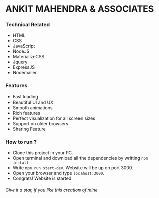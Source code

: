 # ANKIT MAHENDRA & ASSOCIATES
 



### Technical Related

* HTML
* CSS
* JavaScript
* NodeJS
* MaterializeCSS
* Jquery
* ExpressJS
* Nodemailer

### Features

* Fast loading
* Beautiful UI and UX
* Smooth animations
* Rich features
* Perfect visualization for all screen sizes
* Support on older browsers
* Sharing Feature

### How to run ?

* Clone this project in your PC. 
* Open terminal and download all the dependencies by writting ```npm install``` 
* Write ```npm run start-dev```. Website will be up on port 3000.
* Open your browser and type ```locahost:3000```. 
* Congrats! Website is started.

###### Give it a star, if you like this creation of mine

